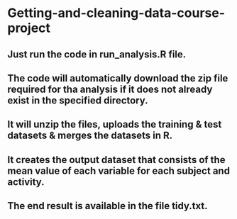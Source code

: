 # Getting-and-cleaning-data-course-project

## Just run the code in run_analysis.R file.
## The code will automatically download the zip file required for tha analysis if it does not already exist in the specified directory.
## It will unzip the files, uploads the training & test datasets & merges the datasets in R.
## It creates the output dataset that consists of the mean value of each variable for each subject and activity.
## The end result is available in the file tidy.txt.
